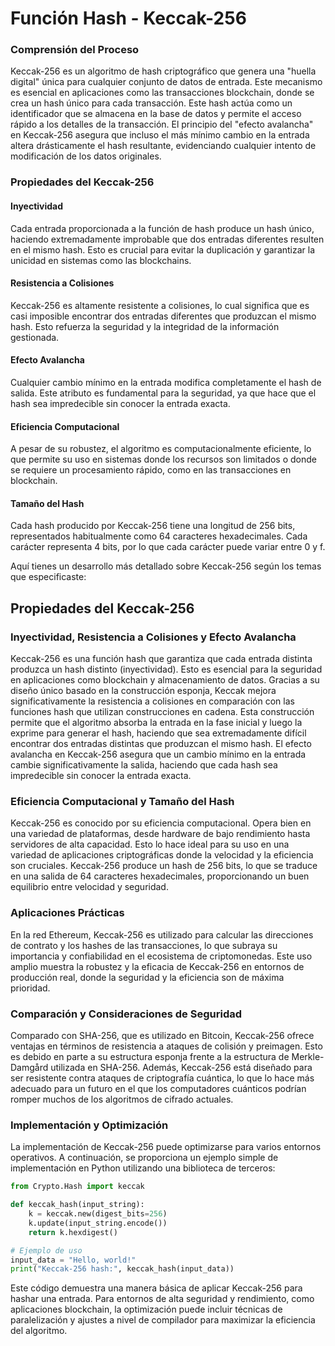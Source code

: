 # Función Hash - Keccak-256

### Comprensión del Proceso

Keccak-256 es un algoritmo de hash criptográfico que genera una "huella digital" única para cualquier conjunto de datos de entrada. Este mecanismo es esencial en aplicaciones como las transacciones blockchain, donde se crea un hash único para cada transacción. Este hash actúa como un identificador que se almacena en la base de datos y permite el acceso rápido a los detalles de la transacción. El principio del "efecto avalancha" en Keccak-256 asegura que incluso el más mínimo cambio en la entrada altera drásticamente el hash resultante, evidenciando cualquier intento de modificación de los datos originales.

### Propiedades del Keccak-256  

#### Inyectividad
Cada entrada proporcionada a la función de hash produce un hash único, haciendo extremadamente improbable que dos entradas diferentes resulten en el mismo hash. Esto es crucial para evitar la duplicación y garantizar la unicidad en sistemas como las blockchains.

#### Resistencia a Colisiones
Keccak-256 es altamente resistente a colisiones, lo cual significa que es casi imposible encontrar dos entradas diferentes que produzcan el mismo hash. Esto refuerza la seguridad y la integridad de la información gestionada.

#### Efecto Avalancha
Cualquier cambio mínimo en la entrada modifica completamente el hash de salida. Este atributo es fundamental para la seguridad, ya que hace que el hash sea impredecible sin conocer la entrada exacta.

#### Eficiencia Computacional
A pesar de su robustez, el algoritmo es computacionalmente eficiente, lo que permite su uso en sistemas donde los recursos son limitados o donde se requiere un procesamiento rápido, como en las transacciones en blockchain.

#### Tamaño del Hash
Cada hash producido por Keccak-256 tiene una longitud de 256 bits, representados habitualmente como 64 caracteres hexadecimales. Cada carácter representa 4 bits, por lo que cada carácter puede variar entre 0 y f.

Aquí tienes un desarrollo más detallado sobre Keccak-256 según los temas que especificaste:

## Propiedades del Keccak-256

### Inyectividad, Resistencia a Colisiones y Efecto Avalancha
Keccak-256 es una función hash que garantiza que cada entrada distinta produzca un hash distinto (inyectividad). Esto es esencial para la seguridad en aplicaciones como blockchain y almacenamiento de datos. Gracias a su diseño único basado en la construcción esponja, Keccak mejora significativamente la resistencia a colisiones en comparación con las funciones hash que utilizan construcciones en cadena. Esta construcción permite que el algoritmo absorba la entrada en la fase inicial y luego la exprime para generar el hash, haciendo que sea extremadamente difícil encontrar dos entradas distintas que produzcan el mismo hash. El efecto avalancha en Keccak-256 asegura que un cambio mínimo en la entrada cambie significativamente la salida, haciendo que cada hash sea impredecible sin conocer la entrada exacta.

### Eficiencia Computacional y Tamaño del Hash
Keccak-256 es conocido por su eficiencia computacional. Opera bien en una variedad de plataformas, desde hardware de bajo rendimiento hasta servidores de alta capacidad. Esto lo hace ideal para su uso en una variedad de aplicaciones criptográficas donde la velocidad y la eficiencia son cruciales. Keccak-256 produce un hash de 256 bits, lo que se traduce en una salida de 64 caracteres hexadecimales, proporcionando un buen equilibrio entre velocidad y seguridad.

### Aplicaciones Prácticas
En la red Ethereum, Keccak-256 es utilizado para calcular las direcciones de contrato y los hashes de las transacciones, lo que subraya su importancia y confiabilidad en el ecosistema de criptomonedas. Este uso amplio muestra la robustez y la eficacia de Keccak-256 en entornos de producción real, donde la seguridad y la eficiencia son de máxima prioridad.

### Comparación y Consideraciones de Seguridad
Comparado con SHA-256, que es utilizado en Bitcoin, Keccak-256 ofrece ventajas en términos de resistencia a ataques de colisión y preimagen. Esto es debido en parte a su estructura esponja frente a la estructura de Merkle-Damgård utilizada en SHA-256. Además, Keccak-256 está diseñado para ser resistente contra ataques de criptografía cuántica, lo que lo hace más adecuado para un futuro en el que los computadores cuánticos podrían romper muchos de los algoritmos de cifrado actuales.

### Implementación y Optimización
La implementación de Keccak-256 puede optimizarse para varios entornos operativos. A continuación, se proporciona un ejemplo simple de implementación en Python utilizando una biblioteca de terceros:

```python
from Crypto.Hash import keccak

def keccak_hash(input_string):
    k = keccak.new(digest_bits=256)
    k.update(input_string.encode())
    return k.hexdigest()

# Ejemplo de uso
input_data = "Hello, world!"
print("Keccak-256 hash:", keccak_hash(input_data))
```
Este código demuestra una manera básica de aplicar Keccak-256 para hashar una entrada. Para entornos de alta seguridad y rendimiento, como aplicaciones blockchain, la optimización puede incluir técnicas de paralelización y ajustes a nivel de compilador para maximizar la eficiencia del algoritmo.
